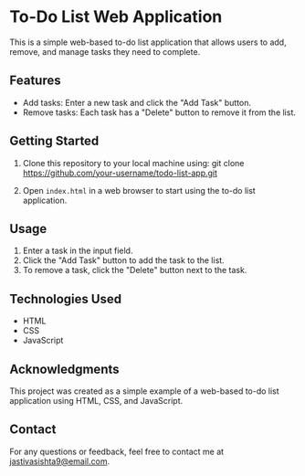 
# To-Do List Web Application

This is a simple web-based to-do list application that allows users to add, remove, and manage tasks they need to complete.

## Features

- Add tasks: Enter a new task and click the "Add Task" button.
- Remove tasks: Each task has a "Delete" button to remove it from the list.

## Getting Started

1. Clone this repository to your local machine using:
git clone https://github.com/your-username/todo-list-app.git

2. Open `index.html` in a web browser to start using the to-do list application.

## Usage

1. Enter a task in the input field.
2. Click the "Add Task" button to add the task to the list.
3. To remove a task, click the "Delete" button next to the task.

## Technologies Used

- HTML
- CSS
- JavaScript

## Acknowledgments

This project was created as a simple example of a web-based to-do list application using HTML, CSS, and JavaScript.

## Contact

For any questions or feedback, feel free to contact me at jastivasishta9@email.com.
